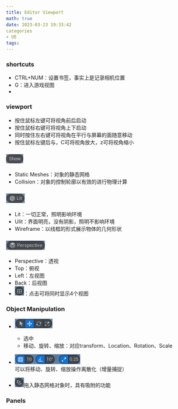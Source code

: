 ```yaml
---
title: Editor Viewport
math: true
date: 2023-03-23 19:33:42
categories
- UE
tags:
---
```

### shortcuts
- CTRL+NUM：设置书签，事实上是记录相机位置
- G：进入游戏视图
- 

### viewport
- 按住鼠标左键可将视角前后启动
- 按住鼠标右键可将视角上下启动
- 同时按住左右键可将视角在平行与屏幕的面随意移动
- 按住鼠标左键后与，C可将视角放大，z可将视角缩小

### ![Show](Editor%20Viewport/Show.png)
- Static Meshes：对象的静态网格
- Collision：对象的控制轮廓以有效的进行物理计算

### ![View Modes](Editor%20Viewport/View%20Modes.png)
- Lit：一切正常，照明影响环境
- Ulit：界面明亮，没有阴影，照明不影响环境
- Wireframe：以线框的形式展示物体的几何形状

### ![perspective](Editor%20Viewport/perspective.png)
- Perspective：透视
- Top：俯视
- Left：左视图
- Back：后视图
- ![View](Editor%20Viewport/View.png)：点击可将同时显示4个视图

### Object Manipulation
- ![Opitions](Editor%20Viewport/Opitions.png)
  - 选中
  - 移动、旋转、缩放：对应transform、Location、Rotation、Scale

- ![Snapping](Editor%20Viewport/Snapping.png)可以将移动、旋转、缩放操作离散化（增量捕捉）
- ![Surfaces](Editor%20Viewport/Surfaces.png)拖入静态网格对象时，具有吸附的功能

### Panels
